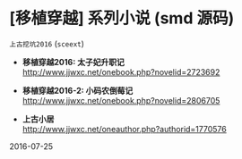 <!-- README.md, sceext222/n_201607/yzcy2016/
   - language: Chinese (zh_cn) 
  -->

# [移植穿越] 系列小说 (smd 源码)
`上古挖坑2016` (`sceext`)


+ **移植穿越2016: 太子妃升职记** <br />
  <http://www.jjwxc.net/onebook.php?novelid=2723692>

+ **移植穿越2016-2: 小码农倒莓记** <br />
  <http://www.jjwxc.net/onebook.php?novelid=2806705>


> 

+ **上古小居** <br />
  <http://www.jjwxc.net/oneauthor.php?authorid=1770576>


2016-07-25

<!-- end README.md -->



